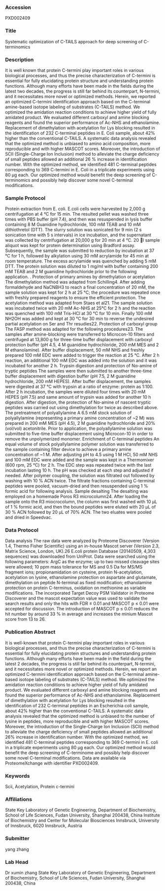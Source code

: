 ### Accession
PXD002409

### Title
Systematic optimization of C-TAILS approach for deep screening of C-terminomics

### Description
It is well known that protein C-termini play important roles in various biological processes, and thus the precise characterization of C-termini is essential for fully elucidating protein structure and understanding protein functions. Although many efforts have been made in the fields during the latest two decades, the progress is still far behind its counterpart, N-termini, and it necessitates more novel or optimized methods. Herein, we reported an optimized C-termini identification approach based on the C-terminal amine-based isotope labeling of substrates (C-TAILS) method. We optimized the amidation reaction conditions to achieve higher yield of fully amidated product. We evaluated different carboxyl and amine blocking reagents and found the superior performance of Ac-NHS and ethanolamine. Replacement of dimethylation with acetylation for Lys blocking resulted in the identification of 232 C-terminal peptides in E. Coli sample, about 42% higher than the conventional C-TAILS. A systematic data analysis revealed that the optimized method is unbiased to amino acid composition, more reproducible and with higher MASCOT scores. Moreover, the introduction of SCII (Single-Charge Ion Inclusion) method to alleviate the charge deficiency of small peptides allowed an additional 26 % increase in identification number. With the optimized method, we identified 481 C-terminal peptides corresponding to 369 C-termini in E. Coli in a triplicate experiments using 80 μg each. Our optimized method would benefit the deep screening of C-terminomics and possibly help discover some novel C-terminal modifications.

### Sample Protocol
Protein extraction from E. coli.  E.coli cells were harvested by 2,000 g centrifugation at 4 °C for 15 min. The resulted pellet was washed three times with PBS buffer (pH 7.4), and then was resuspended in lysis buffer containing  8 M Guanidine hydrochloride, 100 mM TEAB and 10 mM dithiothretol (DTT). The slurry solution was sonicated for 9 min (2 s sonication time with 5 s intervals) in ice incubation, and the supernatant was collected by centrifugation at 20,000 g for 20 min at 4 °C. 20 l sample aliquot was kept for protein determination using Bradford assay. Subsequently, the sample was submitted to reduction by incubation at 37 °C for 1 h, followed by alkylation using 30 mM acrylamide for 45 min at room temperature. The excess acrylamide was quenched by adding 5 mM DTT. The protein solution was diluted to 1 mg/ml with buffer containing 200 mM TEAB and 2 M guanidine hydrochloride prior to the following application.  .   Protection of primary amines by dimethylation or acetylation  The dimethylation method was adapted from Schilling4. After adding formaldehyde and NaCNBH3 to reach a final concentration of 20 mM, the sample solution was kept for 2 h at 25 °C; the procedure was repeated once with freshly prepared reagents to ensure the efficient protection. The acetylation method was adapted from Staes et al21. The sample solution was incubated twice with 20 mM Ac-NHS at 25°C for 2 h and the reaction was quenched with 100 mM Tris-HCl at 30 °C for 10 min. Finally 100 mM NH2OH was added and kept at 30 °C for 30 min to reverse the undesired partial acetylation on Ser and Thr resudies22.    Protection of carboxyl group  The FASP method was adapted for the following procedures23. The samples after amine-blocking were transferred to Microcon-10 filters and centrifuged at 13,800 g for three-time buffer displacement with carboxyl protection buffer (pH 4.5, 4 M guanidine hydrochloride, 200 mM MES and 2 M ethanolamine). After buffer displacement, 50 mM NHS and freshly prepared 100 mM EDC were added to trigger the reaction at 25 °C.  After 2 h reaction, an additional 100 mM EDC was added into the solution and it was incubated for another 2 h. Trypsin digestion and protection of Nα-amine of tryptic peptides The samples were then submitted to another three-time buffer displacement with digestion buffer (pH 7.5, 2 M guanidine hydrochloride, 200 mM HEPES). After buffer displacement, the samples were digested at 37 °C with trypsin at a ratio of enzyme: protein as 1:100. After 2 h incubation, the samples were diluted four times with 20 mM HEPES (pH 7.5) and same amount of trypsin was added for another 10 h digestion.  After digestion, the protection of Nα-amine of nascent tryptic peptides was carried out using dimethylation for twice as described above. The pretreatment of polyallylamine  A 6.5 mM stock solution of polyallylamine (representing a primary amine concentration of ~2 M) was prepared in 200 mM MES (pH 4.5), 2 M guanidine hydrochloride and 20% (vol/vol) acetonitrile. Prior to application, the polyallylamine solution was submitted to five-time buffer displacement using Microcon-10 in order to remove the unpolymerized monomer. Enrichment of C-terminal peptides  An equal volume of stock polyallylamine polymer solution was transferred to the sample containing filter device to achieve a primary amine concentration of ~1 M. After adjusting pH to 4.5 using 1 M HCl, 50 mM NHS and 100 mM EDC were added and the sample was kept in a Thermomixer (600 rpm, 25 °C) for 2 h. The EDC step was repeated twice with the last incubation lasting 10 h. The pH was checked at each step and adjusted if needed. After polymer coupling, the solution was filtrated out followed by washing with 10 % ACN twice. The filtrate fractions containing C-terminal peptides were pooled, vacuum-dried and then resuspended using 1 % formic acid for following analysis.  Sample desalting  The desalting was employed on a homemade Poros R3 microcolumn24. After loading the  sample onto the R3 miocrocolumn, the column was first washed with 10 μL of 1 % formic acid, and then the bound peptides were eluted with 20 μL of 30 % ACN followed by 20 μL of 70% ACN. The two eluates were pooled and dried in Speedvac.

### Data Protocol
Data analysis The raw data were analyzed by Proteome Discoverer (Version 1.4, Thermo Fisher Scientific) using an in-house Mascot server (Version 2.3, Matrix Science, London, UK).26 E.coli protein Database (20140509, 4,303 sequences) was downloaded from UniProt. Data were searched using the following parameters: ArgC as the enzyme; up to two missed cleavage sites were allowed; 10 ppm mass tolerance for MS and 0.5 Da for MS/MS fragment ions; propionamidation on cysteine, protein N-acetylation, acetylation on lysine, ethanolamine protection on aspartate and glutamate, dimethylation on peptide N-terminal as fixed modification; ethanolamine protection on protein C-terminus, oxidation on methionine as variable modifications.  The incorporated Target Decoy PSM Validator in Proteome Discoverer and the mascot expectation value was used to validate the search results and only the hits with FDR ≤ 0.01 and MASCOT p ≤ 0.01 were accepted for discussion. The introduction of MASCOT p ≤ 0.01 reduces the hit number by around 33 % in average and increases the minium Mascot score from 13 to 26.

### Publication Abstract
It is well-known that protein C-termini play important roles in various biological processes, and thus the precise characterization of C-termini is essential for fully elucidating protein structures and understanding protein functions. Although many efforts have been made in the field during the latest 2 decades, the progress is still far behind its counterpart, N-termini, and it necessitates more novel or optimized methods. Herein, we report an optimized C-termini identification approach based on the C-terminal amine-based isotope labeling of substrates (C-TAILS) method. We optimized the amidation reaction conditions to achieve higher yield of fully amidated product. We evaluated different carboxyl and amine blocking reagents and found the superior performance of Ac-NHS and ethanolamine. Replacement of dimethylation with acetylation for Lys blocking resulted in the identification of 232 C-terminal peptides in an Escherichia coli sample, about 42% higher than the conventional C-TAILS. A systematic data analysis revealed that the optimized method is unbiased to the number of lysine in peptides, more reproducible and with higher MASCOT scores. Moreover, the introduction of the Single-Charge Ion Inclusion (SCII) method to alleviate the charge deficiency of small peptides allowed an additional 26% increase in identification number. With the optimized method, we identified 481 C-terminal peptides corresponding to 369 C-termini in E. coli in a triplicate experiments using 80 &#x3bc;g each. Our optimized method would benefit the deep screening of C-terminome and possibly help discover some novel C-terminal modifications. Data are available via ProteomeXchange with identifier PXD002409.

### Keywords
Scii, Acetylation, Protein c-termini

### Affiliations
State Key Laboratory of Genetic Engineering, Department of Biochemistry, School of Life Sciences, Fudan University, Shanghai 200438, China
Institute of Biochemistry and Center for Molecular Biosciences Innsbruck, University of Innsbruck, 6020 Innsbruck, Austria

### Submitter
yang zhang

### Lab Head
Dr xumin zhang
State Key Laboratory of Genetic Engineering, Department of Biochemistry, School of Life Sciences, Fudan University, Shanghai 200438, China


